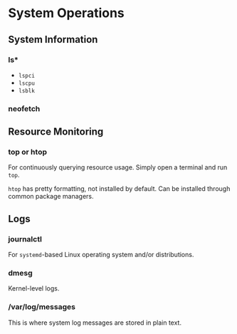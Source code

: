# System Operations

## System Information

### ls\*

- `lspci`
- `lscpu`
- `lsblk`

### neofetch

## Resource Monitoring

### top or htop

For continuously querying resource usage. Simply open a terminal and run `top`.

`htop` has pretty formatting, not installed by default. Can be installed through common package managers.

## Logs

### journalctl

For `systemd`-based Linux operating system and/or distributions.

### dmesg

Kernel-level logs.

### /var/log/messages

This is where system log messages are stored in plain text.